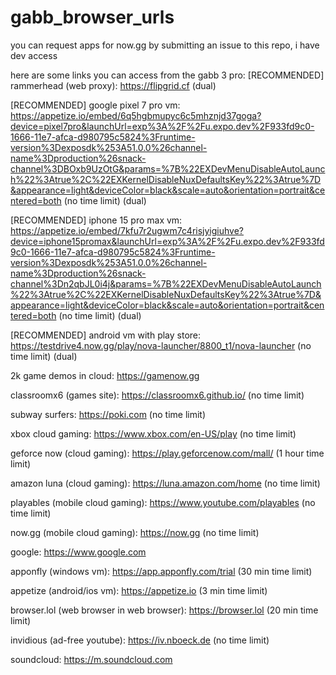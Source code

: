 # gabb_browser_urls
you can request apps for now.gg by submitting an issue to this repo, i have dev access

here are some links you can access from the gabb 3 pro:
[RECOMMENDED] rammerhead (web proxy): https://flipgrid.cf (dual)

[RECOMMENDED] google pixel 7 pro vm: https://appetize.io/embed/6q5hgbmupyc6c5mhznjd37goga?device=pixel7pro&launchUrl=exp%3A%2F%2Fu.expo.dev%2F933fd9c0-1666-11e7-afca-d980795c5824%3Fruntime-version%3Dexposdk%253A51.0.0%26channel-name%3Dproduction%26snack-channel%3DBOxb9UzOtG&params=%7B%22EXDevMenuDisableAutoLaunch%22%3Atrue%2C%22EXKernelDisableNuxDefaultsKey%22%3Atrue%7D&appearance=light&deviceColor=black&scale=auto&orientation=portrait&centered=both (no time limit) (dual)

[RECOMMENDED] iphone 15 pro max vm: https://appetize.io/embed/7kfu7r2ugwm7c4risjyigiuhve?device=iphone15promax&launchUrl=exp%3A%2F%2Fu.expo.dev%2F933fd9c0-1666-11e7-afca-d980795c5824%3Fruntime-version%3Dexposdk%253A51.0.0%26channel-name%3Dproduction%26snack-channel%3Dn2qbJL0i4j&params=%7B%22EXDevMenuDisableAutoLaunch%22%3Atrue%2C%22EXKernelDisableNuxDefaultsKey%22%3Atrue%7D&appearance=light&deviceColor=black&scale=auto&orientation=portrait&centered=both (no time limit) (dual)

[RECOMMENDED] android vm with play store: https://testdrive4.now.gg/play/nova-launcher/8800_t1/nova-launcher (no time limit) (dual)

2k game demos in cloud: https://gamenow.gg

classroomx6 (games site): https://classroomx6.github.io/ (no time limit)

subway surfers: https://poki.com (no time limit)

xbox cloud gaming: https://www.xbox.com/en-US/play (no time limit)

geforce now (cloud gaming): https://play.geforcenow.com/mall/ (1 hour time limit)

amazon luna (cloud gaming): https://luna.amazon.com/home (no time limit)

playables (mobile cloud gaming): https://www.youtube.com/playables (no time limit)

now.gg (mobile cloud gaming): https://now.gg (no time limit)

google: https://www.google.com

apponfly (windows vm): https://app.apponfly.com/trial (30 min time limit)

appetize (android/ios vm): https://appetize.io (3 min time limit)

browser.lol (web browser in web browser): https://browser.lol (20 min time limit)

invidious (ad-free youtube): https://iv.nboeck.de (no time limit)

soundcloud: https://m.soundcloud.com
